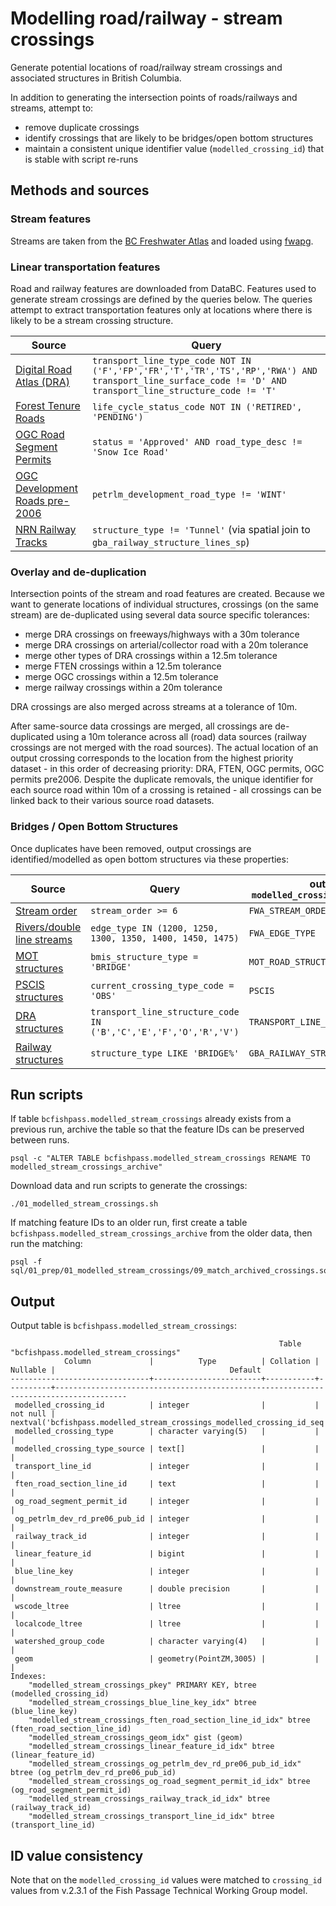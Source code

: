 # Modelling road/railway - stream crossings

Generate potential locations of road/railway stream crossings and associated structures in British Columbia.

In addition to generating the intersection points of roads/railways and streams, attempt to:

- remove duplicate crossings
- identify crossings that are likely to be bridges/open bottom structures
- maintain a consistent unique identifier value (`modelled_crossing_id`) that is stable with script re-runs

## Methods and sources

### Stream features

Streams are taken from the [BC Freshwater Atlas](https://catalogue.data.gov.bc.ca/dataset/freshwater-atlas-stream-network) and loaded using [fwapg](https://github.com/smnorris/fwapg).

### Linear transportation features

Road and railway features are downloaded from DataBC. Features used to generate stream crossings are defined by the queries below. The queries attempt to extract transportation features only at locations where there is likely to be a stream crossing structure.

| Source         | Query |
| ------------- | ------------- |
| [Digital Road Atlas (DRA)](https://catalogue.data.gov.bc.ca/dataset/digital-road-atlas-dra-master-partially-attributed-roads)  | `transport_line_type_code NOT IN ('F','FP','FR','T','TR','TS','RP','RWA') AND transport_line_surface_code != 'D' AND transport_line_structure_code != 'T' ` |
| [Forest Tenure Roads](https://catalogue.data.gov.bc.ca/dataset/forest-tenure-road-section-lines)  | `life_cycle_status_code NOT IN ('RETIRED', 'PENDING')` |
| [OGC Road Segment Permits](https://catalogue.data.gov.bc.ca/dataset/oil-and-gas-commission-road-segment-permits)  | `status = 'Approved' AND road_type_desc != 'Snow Ice Road'` |
| [OGC Development Roads pre-2006](https://catalogue.data.gov.bc.ca/dataset/ogc-petroleum-development-roads-pre-2006-public-version) | `petrlm_development_road_type != 'WINT'` |
| [NRN Railway Tracks](https://catalogue.data.gov.bc.ca/dataset/railway-track-line)  | `structure_type != 'Tunnel'` (via spatial join to `gba_railway_structure_lines_sp`) |

### Overlay and de-duplication

Intersection points of the stream and road features are created. Because we want to generate locations of individual structures, crossings (on the same stream) are de-duplicated using several data source specific tolerances:

- merge DRA crossings on freeways/highways with a 30m tolerance
- merge DRA crossings on arterial/collector road with a 20m tolerance
- merge other types of DRA crossings within a 12.5m tolerance
- merge FTEN crossings within a 12.5m tolerance
- merge OGC crossings within a 12.5m tolerance
- merge railway crossings within a 20m tolerance

DRA crossings are also merged across streams at a tolerance of 10m.

After same-source data crossings are merged, all crossings are de-duplicated using a 10m tolerance across all (road) data sources (railway crossings are not merged with the road sources). The actual location of an output crossing corresponds to the location from the highest priority dataset - in this order of decreasing priority: DRA, FTEN, OGC permits, OGC permits pre2006. Despite the duplicate removals, the unique identifier for each source road within 10m of a crossing is retained - all crossings can be linked back to their various source road datasets.

### Bridges / Open Bottom Structures

Once duplicates have been removed, output crossings are identified/modelled as open bottom structures via these properties:

| Source         | Query        | output `modelled_crossing_type_source` |
| ------------- | ------------- | ------------- |
| [Stream order](https://catalogue.data.gov.bc.ca/dataset/freshwater-atlas-stream-network) | `stream_order >= 6` | `FWA_STREAM_ORDER` |
| [Rivers/double line streams](https://catalogue.data.gov.bc.ca/dataset/freshwater-atlas-stream-network)  | `edge_type IN (1200, 1250, 1300, 1350, 1400, 1450, 1475)` | `FWA_EDGE_TYPE` |
| [MOT structures](https://catalogue.data.gov.bc.ca/dataset/ministry-of-transportation-mot-road-structures) | `bmis_structure_type = 'BRIDGE'` | `MOT_ROAD_STRUCTURE_SP` |
| [PSCIS structures](https://catalogue.data.gov.bc.ca/dataset/pscis-assessments) | `current_crossing_type_code = 'OBS'` | `PSCIS` |
| [DRA structures](https://catalogue.data.gov.bc.ca/dataset/digital-road-atlas-dra-master-partially-attributed-roads) | `transport_line_structure_code IN ('B','C','E','F','O','R','V')` | `TRANSPORT_LINE_STRUCTURE_CODE` |
| [Railway structures](https://catalogue.data.gov.bc.ca/dataset/railway-structure-line) | `structure_type LIKE 'BRIDGE%'` | `GBA_RAILWAY_STRUCTURE_LINES_SP` |


## Run scripts

If table `bcfishpass.modelled_stream_crossings` already exists from a previous run, archive the table so that the feature IDs can be preserved between runs.

    psql -c "ALTER TABLE bcfishpass.modelled_stream_crossings RENAME TO modelled_stream_crossings_archive"

Download data and run scripts to generate the crossings:

    ./01_modelled_stream_crossings.sh

If matching feature IDs to an older run, first create a table `bcfishpass.modelled_stream_crossings_archive` from the older data, then run the matching:

    psql -f sql/01_prep/01_modelled_stream_crossings/09_match_archived_crossings.sql

## Output

Output table is `bcfishpass.modelled_stream_crossings`:

```
                                                            Table "bcfishpass.modelled_stream_crossings"
            Column             |          Type          | Collation | Nullable |                                       Default
-------------------------------+------------------------+-----------+----------+--------------------------------------------------------------------------------------
 modelled_crossing_id          | integer                |           | not null | nextval('bcfishpass.modelled_stream_crossings_modelled_crossing_id_seq'::regclass)
 modelled_crossing_type        | character varying(5)   |           |          |
 modelled_crossing_type_source | text[]                 |           |          |
 transport_line_id             | integer                |           |          |
 ften_road_section_line_id     | text                   |           |          |
 og_road_segment_permit_id     | integer                |           |          |
 og_petrlm_dev_rd_pre06_pub_id | integer                |           |          |
 railway_track_id              | integer                |           |          |
 linear_feature_id             | bigint                 |           |          |
 blue_line_key                 | integer                |           |          |
 downstream_route_measure      | double precision       |           |          |
 wscode_ltree                  | ltree                  |           |          |
 localcode_ltree               | ltree                  |           |          |
 watershed_group_code          | character varying(4)   |           |          |
 geom                          | geometry(PointZM,3005) |           |          |
Indexes:
    "modelled_stream_crossings_pkey" PRIMARY KEY, btree (modelled_crossing_id)
    "modelled_stream_crossings_blue_line_key_idx" btree (blue_line_key)
    "modelled_stream_crossings_ften_road_section_line_id_idx" btree (ften_road_section_line_id)
    "modelled_stream_crossings_geom_idx" gist (geom)
    "modelled_stream_crossings_linear_feature_id_idx" btree (linear_feature_id)
    "modelled_stream_crossings_og_petrlm_dev_rd_pre06_pub_id_idx" btree (og_petrlm_dev_rd_pre06_pub_id)
    "modelled_stream_crossings_og_road_segment_permit_id_idx" btree (og_road_segment_permit_id)
    "modelled_stream_crossings_railway_track_id_idx" btree (railway_track_id)
    "modelled_stream_crossings_transport_line_id_idx" btree (transport_line_id)
```

## ID value consistency

Note that on the `modelled_crossing_id` values were matched to `crossing_id` values from v.2.3.1 of the Fish Passage Technical Working Group model.